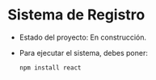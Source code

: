 <h1> Sistema de Registro </h1>

- Estado del proyecto: En construcción.

- Para ejecutar el sistema, debes poner:
  
  ```npm install react```
